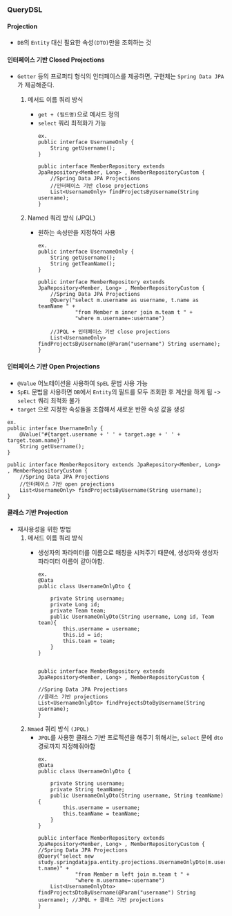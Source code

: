 ### QueryDSL

#### Projection
- `DB`의  `Entity` 대신 필요한 속성`(DTO)`만을 조회하는 것

#### 인터페이스 기반 Closed Projections
- `Getter` 등의 프로퍼티 형식의 인터페이스를 제공하면, 구현체는 `Spring Data JPA`가 제공해준다.

  1. 메서드 이름 쿼리 방식
     - `get + (필드명)`으로 메서드 정의
     - `select` 쿼리 최적화가 가능
        ```
        ex.
        public interface UsernameOnly {
            String getUsername();
        }

        public interface MemberRepository extends JpaRepository<Member, Long> , MemberRepositoryCustom {
            //Spring Data JPA Projections
            //인터페이스 기반 close projections
            List<UsernameOnly> findProjectsByUsername(String username); 
        }
        ```

  2. Named 쿼리 방식 (JPQL)
     - 원하는 속성만을 지정하여 사용
        ```
        ex.
        public interface UsernameOnly {
            String getUsername();
            String getTeamName();
        }

        public interface MemberRepository extends JpaRepository<Member, Long> , MemberRepositoryCustom {
            //Spring Data JPA Projections
            @Query("select m.username as username, t.name as teamName " +
                    "from Member m inner join m.team t " +
                    "where m.username=:username")

            //JPQL + 인터페이스 기반 close projections
            List<UsernameOnly> findProjectsByUsername(@Param("username") String username); 
        }
        ```
#### 인터페이스 기반 Open Projections
- `@Value` 어노테이션을 사용하여 `SpEL` 문법 사용 가능
- `SpEL` 문법을 사용하면 `DB`에서 `Entity`의 필드를 모두 조회한 후 계산을 하게 됨 -> `select` 쿼리 최적화 불가
- `target` 으로 지정한 속성들을 조합해서 새로운 반환 속성 값을 생성
```
ex.
public interface UsernameOnly {
    @Value("#{target.username + ' ' + target.age + ' ' + target.team.name}")
    String getUsername();
}

public interface MemberRepository extends JpaRepository<Member, Long> , MemberRepositoryCustom {
    //Spring Data JPA Projections
    //인터페이스 기반 open projections
    List<UsernameOnly> findProjectsByUsername(String username);   
}
```

#### 클래스 기반 Projection
- 재사용성을 위한 방법
  1. 메서드 이름 쿼리 방식
     - 생성자의 파라미터를 이름으로 매칭을 시켜주기 때문에, 생성자와 생성자 파라미터 이름이 같아야함.
  
        ```
        ex.
        @Data
        public class UsernameOnlyDto {

            private String username;
            private Long id;
            private Team team;
            public UsernameOnlyDto(String username, Long id, Team team){
                this.username = username;
                this.id = id;
                this.team = team;
            }
        }


        public interface MemberRepository extends JpaRepository<Member, Long> , MemberRepositoryCustom {

        //Spring Data JPA Projections
        //클래스 기반 projections
        List<UsernameOnlyDto> findProjectsDtoByUsername(String username);  
        }
        ```
  2. `Nmaed` 쿼리 방식 `(JPQL)`
     - `JPQL`를 사용한 클래스 기반 프로젝션을 해주기 위해서는, `select` 문에 `dto`경로까지 지정해줘야함
        ```
        ex.
        @Data
        public class UsernameOnlyDto {

            private String username;
            private String teamName;
            public UsernameOnlyDto(String username, String teamName) {
                this.username = username;
                this.teamName = teamName;
            }
        }

        public interface MemberRepository extends JpaRepository<Member, Long> , MemberRepositoryCustom {
        //Spring Data JPA Projections
        @Query("select new study.springdatajpa.entity.projections.UsernameOnlyDto(m.username, t.name)" +
                    "from Member m left join m.team t " +
                    "where m.username=:username")
            List<UsernameOnlyDto> findProjectsDtoByUsername(@Param("username") String username); //JPQL + 클래스 기반 projections
        }
        ```